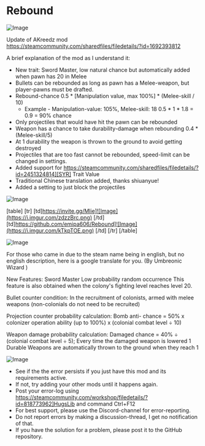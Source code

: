 # Rebound

![Image](https://i.imgur.com/WAEzk68.png)

Update of AKreedz mod
https://steamcommunity.com/sharedfiles/filedetails/?id=1692393812

A brief explanation of the mod as I understand it:
 - New trait: Sword Master, low natural chance but automatically added when pawn has 20 in Melee
 - Bullets can be rebounded as long as pawn has a Melee-weapon, but player-pawns must be drafted.
 - Rebound-chance 0.5 * [Manipulation value, max 100%] * (Melee-skill / 10)
	* Example - Manipulation-value: 105%, Melee-skill: 18
		0.5 * 1 * 1.8 = 0.9 = 90% chance
 - Only projectiles that would have hit the pawn can be rebounded
 - Weapon has a chance to take durability-damage when rebounding
	0.4 * (Melee-skill/5)
 - At 1 durability the weapon is thrown to the ground to avoid getting destroyed
 - Projectiles that are too fast cannot be rebounded, speed-limit can be changed in settings.
- Added support for https://steamcommunity.com/sharedfiles/filedetails/?id=2451324814][SYR] Trait Value
- Traditional Chinese translation added, thanks shiuanyue!
- Added a setting to just block the projectiles

![Image](https://i.imgur.com/7Gzt3Rg.png)


[table]
	[tr]
		[td]https://invite.gg/Mlie]![Image](https://i.imgur.com/zdzzBrc.png)
[/td]
		[td]https://github.com/emipa606/Rebound]![Image](https://i.imgur.com/kTkpTOE.png)
[/td]
	[/tr]
[/table]
	
![Image](https://i.imgur.com/NOW7jU1.png)


For those who came in due to the steam name being in english, but no english description, here is a google translate for you. (By Umbreonic Wizard )

New Features: Sword Master
Low probability random occurrence
This feature is also obtained when the colony's fighting level reaches level 20.

Bullet counter condition:
In the recruitment of colonists, armed with melee weapons (non-colonials do not need to be recruited)

Projection counter probability calculation:
Bomb anti- chance = 50% x colonizer operation ability (up to 100%) x (colonial combat level ÷ 10)

Weapon damage probability calculation:
Damaged chance = 40% ÷ (colonial combat level ÷ 5);
Every time the damaged weapon is lowered 1 Durable
Weapons are automatically thrown to the ground when they reach 1


![Image](https://i.imgur.com/Rs6T6cr.png)



-  See if the the error persists if you just have this mod and its requirements active.
-  If not, try adding your other mods until it happens again.
-  Post your error-log using https://steamcommunity.com/workshop/filedetails/?id=818773962]HugsLib and command Ctrl+F12
-  For best support, please use the Discord-channel for error-reporting.
-  Do not report errors by making a discussion-thread, I get no notification of that.
-  If you have the solution for a problem, please post it to the GitHub repository.





